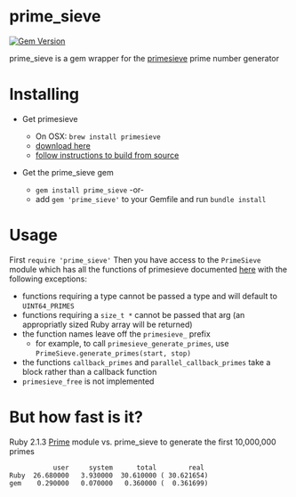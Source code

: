 prime_sieve
==========
[![Gem Version](https://badge.fury.io/rb/prime_sieve.svg)](http://badge.fury.io/rb/prime_sieve)

prime_sieve is a gem wrapper for the [primesieve](http://primesieve.org/) prime number generator

Installing
==========
* Get primesieve
  * On OSX: `brew install primesieve`
  * [download here](http://primesieve.org/downloads/)
  * [follow instructions to build from source](http://primesieve.org/build.html)

* Get the prime_sieve gem
  * `gem install prime_sieve`
-or-
  * add `gem 'prime_sieve'` to your Gemfile and run `bundle install`

Usage
=====
First `require 'prime_sieve'`
Then you have access to the `PrimeSieve` module which has all the functions of primesieve documented [here](http://primesieve.org/api/primesieve_8h.html) with the following exceptions:
* functions requiring a type cannot be passed a type and will default to `UINT64_PRIMES`
* functions requiring a `size_t *` cannot be passed that arg (an appropriatly sized Ruby array will be returned)
* the function names leave off the `primesieve_` prefix
  * for example, to call `primesieve_generate_primes`, use `PrimeSieve.generate_primes(start, stop)`
* the functions `callback_primes` and `parallel_callback_primes` take a block rather than a callback function
* `primesieve_free` is not implemented

But how fast is it?
===================
Ruby 2.1.3 [Prime](http://www.ruby-doc.org/stdlib-2.0.0/libdoc/prime/rdoc/Prime.html) module vs. prime_sieve to generate the first 10,000,000 primes
```
           user     system      total        real
Ruby  26.680000   3.930000  30.610000 ( 30.621654)
gem    0.290000   0.070000   0.360000 (  0.361699)
```
